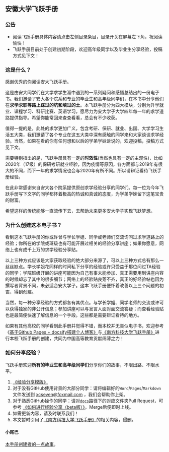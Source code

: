 ## 安徽大学飞跃手册

### 公告

* 阅读飞跃手册具体内容请点击左侧目录条目，目录开关在屏幕左下角，祝阅读愉快！
* 飞跃手册目前处于创建初期阶段，欢迎高年级同学以及毕业生分享经验，投稿方式见下文！

### 这是什么？

感谢优秀的你阅读安大飞跃手册。

这是由安大同学们在大学求学生涯中遇到的一系列疑问和感悟总结出的一份电子书。我们邀请了安大各个院系和专业的毕业生和高年级同学们，在本书中分享他们在**求学求职等路上踩过的坑和填过的土**。本飞跃手册分为四大模块，分别为升学就业、课程学习、科研比赛、英语学习，愿尽力为安大学子大学四年每一年的求学道路提供指导。希望你能常回来查查看看，总会有不少收获。

值得一提的是，此处的求学更加广义，包含考研、保研、就业、出国、大学学习生活五大类，我们邀请了各个专业在这五大类中深有感触的同学来和大家谈谈求学经验。当然，如果在看的你有任何想和以后的学弟学妹诉说的，欢迎投稿，投稿方式见下文。

需要特别指出的是，飞跃手册具有一定的**时效性**(当然也具有一定的主观性)，比如2020年（17级）的保研考研就业经验，因为疫情等原因，各方面都与2019年有很大的不同，而下一年的求学情况也会与2020年有所不同。所以请辩证看待飞跃手册经验。

在此非常感谢来自安大各个院系提供原创求学经验分享的同学们。每一位为今年飞跃手册写下文字的同学都怀着极高的热诚和真诚的态度，为学弟学妹留下这笔宝贵的财富。

希望这样的传统能够一直流传下去，去帮助未来更多安大学子实现飞跃梦想。

### 为什么创建这本电子书？

看到这本飞跃手册的你或许曾与学长学姐、同学或老师们交流询问过求学道路上的经验；你所在的学院或班级也有可能开展过相关的经验分享讲座；如果你愿意，网络上也有成千上万的求学经验分享贴。

以上三种方式应该是大家获取经验的绝大部分来源了，可以上三种方式总有那么一丝丝缺点。学长学姐花同样的时间私下分享的经验或许只受益于那位问过TA经验的同学；学院班级开展的讲座可能因为自己有事未能参加、真正需要用到讲座内容的时候却忘了其中的很多细节；网络上的经验贴良莠不齐，真正的好经验帖也因为撰写者背景不同，未必适合安大学子。这本飞跃手册便怀着改善以上三个问题的初衷，得到创建。

当然，每一种分享经验的方式都各有其优点。与学长学姐、同学老师的交流或许可以获得独家的非公开信息；参加讲座可以与发言人面对面交流答疑；而查看经验贴也是最简便快速了解信息的一个手段。这些都是需要辩证看待的地方。

如果有其他高校的同学看到此手册并觉得不错，而本校并无类似电子书，欢迎参考《[基于Github Pages + docsify搭建个人博客》](https://zhuanlan.zhihu.com/p/101126727)与[《南方科技大学飞跃手册》](https://sustech-application.github.io/2020-Fall/#/)进行本校飞跃手册的创建，共同为中国高等教育贡献绵薄之力！

### 如何分享经验？

飞跃手册欢迎**所有的毕业生和高年级同学们**分享你们的故事，不限出路、不限水平。

1. [《经验分享模版》](www.404.com)
2. 对于没有GitHub使用背景的大部分同学：请将编辑好的`Word`/`Pages`/`Markdown`文件发送到 xcseven@foxmail.com ，我们会帮助你上架。
3. 对于熟悉GitHub操作的同学：请对[`docs`](https://github.com/xiaohai99/ahuf/tree/main/docs)路径下的对应文件夹Pull Request，可参考 [《如何进行经验分享（beta版）》](https://sustech-application.github.io/2020-Fall/#/如何进行经验分享)，Merge后便即时上线。
4. 如需更新内容，请及时联系我们！
5. 本文暂时引用了[《南方科技大学飞跃手册》](https://sustech-application.github.io/2020-Fall/#/)的相关内容，侵删。

#### 小尾巴

[本手册创建者的一点故事]()。